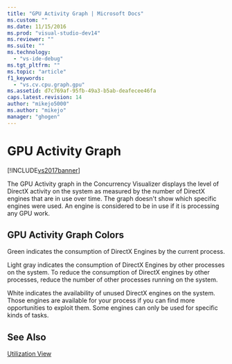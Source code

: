 ```yaml
---
title: "GPU Activity Graph | Microsoft Docs"
ms.custom: ""
ms.date: 11/15/2016
ms.prod: "visual-studio-dev14"
ms.reviewer: ""
ms.suite: ""
ms.technology: 
  - "vs-ide-debug"
ms.tgt_pltfrm: ""
ms.topic: "article"
f1_keywords: 
  - "vs.cv.cpu.graph.gpu"
ms.assetid: d7c769af-95fb-49a3-b5ab-deafecee46fa
caps.latest.revision: 14
author: "mikejo5000"
ms.author: "mikejo"
manager: "ghogen"
---
```

# GPU Activity Graph
[!INCLUDE[vs2017banner](../includes/vs2017banner.md)]

The GPU Activity graph in the Concurrency Visualizer displays the level of DirectX activity on the system as measured by the number of DirectX engines that are in use over time.  The graph doesn't show which specific engines were used.  An engine is considered to be in use if it is processing any GPU work.  
  
## GPU Activity Graph Colors  
 Green indicates the consumption of DirectX Engines by the current process.  
  
 Light gray indicates the consumption of DirectX Engines by other processes on the system. To reduce the consumption of DirectX engines by other processes, reduce the number of other processes running on the system.  
  
 White indicates the availability of unused DirectX engines on the system. Those engines are available for your process if you can find more opportunities to exploit them. Some engines can only be used for specific kinds of tasks.  
  
## See Also  
 [Utilization View](../profiling/utilization-view.md)



